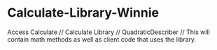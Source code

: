 # Calculate-Library-Winnie
Access Calculate	//
Calculate Library	//
QuadraticDescriber //
This will contain math methods as well as client code that uses the library.

